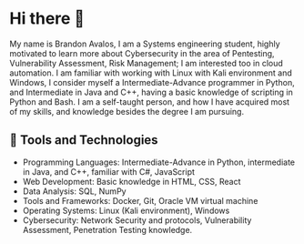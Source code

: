 # Hi there 👋
My name is Brandon Avalos, I am a Systems engineering student, highly motivated to learn more about Cybersecurity in the area of Pentesting,  Vulnerability Assessment, Risk Management; I am interested too in cloud automation. I am familiar with working with Linux with Kali environment and Windows, I consider myself a Intermediate-Advance programmer in Python, and Intermediate in Java and C++, having a basic knowledge of scripting in Python and Bash. I am a self-taught person, and how I have acquired most of my skills, and knowledge besides the degree I am pursuing.

## 🔧 Tools and Technologies
  * Programming Languages: Intermediate-Advance in Python, intermediate in Java, and C++, familiar with C#, JavaScript
  * Web Development: Basic knowledge in HTML, CSS, React
  * Data Analysis: SQL, NumPy
  * Tools and Frameworks: Docker, Git, Oracle VM virtual machine
  * Operating Systems: Linux (Kali environment), Windows
  * Cybersecurity: Network Security and protocols, Vulnerability Assessment, Penetration Testing knowledge.

<!--
**branxz07/branxz07** is a ✨ _special_ ✨ repository because its `README.md` (this file) appears on your GitHub profile.

Here are some ideas to get you started:

- 🔭 I’m currently working on ...
- 🌱 I’m currently learning ...
- 👯 I’m looking to collaborate on ...
- 🤔 I’m looking for help with ...
- 💬 Ask me about ...
- 📫 How to reach me: ...
- 😄 Pronouns: ...
- ⚡ Fun fact: ...
-->
